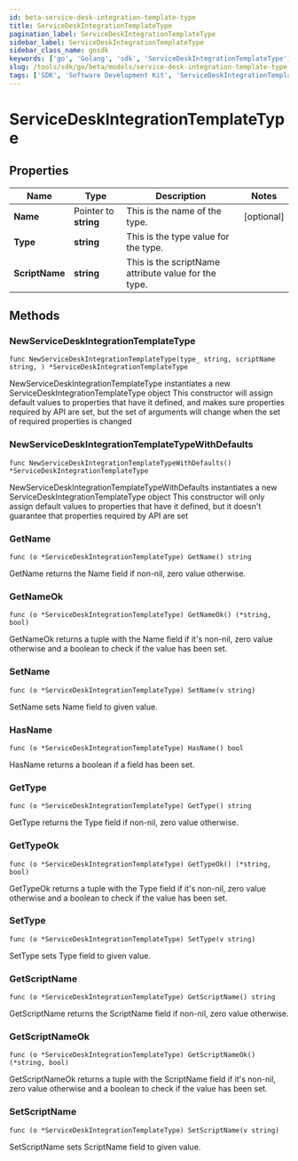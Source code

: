 ```yaml
---
id: beta-service-desk-integration-template-type
title: ServiceDeskIntegrationTemplateType
pagination_label: ServiceDeskIntegrationTemplateType
sidebar_label: ServiceDeskIntegrationTemplateType
sidebar_class_name: gosdk
keywords: ['go', 'Golang', 'sdk', 'ServiceDeskIntegrationTemplateType', 'BetaServiceDeskIntegrationTemplateType'] 
slug: /tools/sdk/go/beta/models/service-desk-integration-template-type
tags: ['SDK', 'Software Development Kit', 'ServiceDeskIntegrationTemplateType', 'BetaServiceDeskIntegrationTemplateType']
---
```


# ServiceDeskIntegrationTemplateType

## Properties

Name | Type | Description | Notes
------------ | ------------- | ------------- | -------------
**Name** | Pointer to **string** | This is the name of the type. | [optional] 
**Type** | **string** | This is the type value for the type. | 
**ScriptName** | **string** | This is the scriptName attribute value for the type. | 

## Methods

### NewServiceDeskIntegrationTemplateType

`func NewServiceDeskIntegrationTemplateType(type_ string, scriptName string, ) *ServiceDeskIntegrationTemplateType`

NewServiceDeskIntegrationTemplateType instantiates a new ServiceDeskIntegrationTemplateType object
This constructor will assign default values to properties that have it defined,
and makes sure properties required by API are set, but the set of arguments
will change when the set of required properties is changed

### NewServiceDeskIntegrationTemplateTypeWithDefaults

`func NewServiceDeskIntegrationTemplateTypeWithDefaults() *ServiceDeskIntegrationTemplateType`

NewServiceDeskIntegrationTemplateTypeWithDefaults instantiates a new ServiceDeskIntegrationTemplateType object
This constructor will only assign default values to properties that have it defined,
but it doesn't guarantee that properties required by API are set

### GetName

`func (o *ServiceDeskIntegrationTemplateType) GetName() string`

GetName returns the Name field if non-nil, zero value otherwise.

### GetNameOk

`func (o *ServiceDeskIntegrationTemplateType) GetNameOk() (*string, bool)`

GetNameOk returns a tuple with the Name field if it's non-nil, zero value otherwise
and a boolean to check if the value has been set.

### SetName

`func (o *ServiceDeskIntegrationTemplateType) SetName(v string)`

SetName sets Name field to given value.

### HasName

`func (o *ServiceDeskIntegrationTemplateType) HasName() bool`

HasName returns a boolean if a field has been set.

### GetType

`func (o *ServiceDeskIntegrationTemplateType) GetType() string`

GetType returns the Type field if non-nil, zero value otherwise.

### GetTypeOk

`func (o *ServiceDeskIntegrationTemplateType) GetTypeOk() (*string, bool)`

GetTypeOk returns a tuple with the Type field if it's non-nil, zero value otherwise
and a boolean to check if the value has been set.

### SetType

`func (o *ServiceDeskIntegrationTemplateType) SetType(v string)`

SetType sets Type field to given value.


### GetScriptName

`func (o *ServiceDeskIntegrationTemplateType) GetScriptName() string`

GetScriptName returns the ScriptName field if non-nil, zero value otherwise.

### GetScriptNameOk

`func (o *ServiceDeskIntegrationTemplateType) GetScriptNameOk() (*string, bool)`

GetScriptNameOk returns a tuple with the ScriptName field if it's non-nil, zero value otherwise
and a boolean to check if the value has been set.

### SetScriptName

`func (o *ServiceDeskIntegrationTemplateType) SetScriptName(v string)`

SetScriptName sets ScriptName field to given value.



